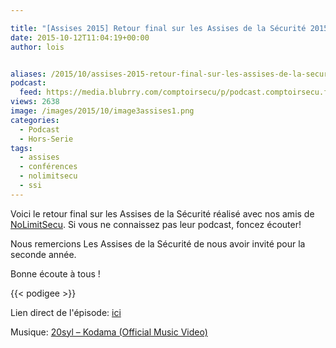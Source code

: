 ```yaml
---

title: "[Assises 2015] Retour final sur les Assises de la Sécurité 2015 avec NoLimitSecu"
date: 2015-10-12T11:04:19+00:00
author: lois


aliases: /2015/10/assises-2015-retour-final-sur-les-assises-de-la-securite-2015-avec-nolimitsecu/
podcast:
  feed: https://media.blubrry.com/comptoirsecu/p/podcast.comptoirsecu.fr/CSEC.HS08.2015-10-12.ASSISES2015_JOUR3.mp3
views: 2638
image: /images/2015/10/image3assises1.png
categories:
  - Podcast
  - Hors-Serie
tags:
  - assises
  - conférences
  - nolimitsecu
  - ssi
---
```



Voici le retour final sur les Assises de la Sécurité réalisé avec nos amis de [NoLimitSecu](http://www.nolimitsecu.fr/). Si vous ne connaissez pas leur podcast, foncez écouter!

Nous remercions Les Assises de la Sécurité de nous avoir invité pour la seconde année.

Bonne écoute à tous !




{{< podigee >}}





Lien direct de l'épisode: [ici](http://podcast.comptoirsecu.fr/CSEC.HS08.2015-10-12.ASSISES2015_JOUR3.mp3)

Musique: <a  href="https://www.youtube.com/watch?v=65oZD-7gJYE" >20syl – Kodama (Official Music Video)</a>
